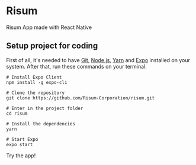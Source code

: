 # Risum
Risum App made with React Native

## Setup project for coding
First of all, it's needed to have [Git](https://git-scm.com/downloads), [Node.js](https://nodejs.org/en/download/), [Yarn](https://yarnpkg.com/) and [Expo](https://expo.io/) installed on your system. After that, run these commands on your terminal:

```
# Install Expo Client
npm install -g expo-cli

# Clone the repository
git clone https://github.com/Risum-Corporation/risum.git

# Enter in the project folder
cd risum

# Install the dependencies
yarn

# Start Expo
expo start
```

Try the app!
